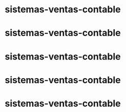 # sistemas-ventas-contable
# sistemas-ventas-contable
# sistemas-ventas-contable
# sistemas-ventas-contable
# sistemas-ventas-contable
